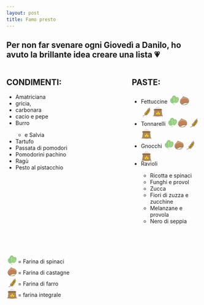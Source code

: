 ```yaml
---
layout: post
title: Famo presto 
---
```




<style>
#wrapper {
  display: flex;
}

#left {
  flex: 0 0 65%;
}

#right {
  flex: 1;
}
.icon {
    width: 26px;
    height: 26px;
    position: relative;
  /* Adjust these values accordingly */
    top: 5px;
    left: 2px;
}
</style>

<h2>Per non far svenare ogni Giovedì a Danilo, ho avuto la brillante idea creare una lista 💗</h2>   

<div id="wrapper">
    <div id="left">
         <h2>CONDIMENTI:</h2>
    <ul>
        <li>Amatriciana</li>
        <li>gricia, </li>
        <li>carbonara</li>
        <li>cacio e pepe</li>
        <li>Burro</li>
        <ul>
            <li>e Salvia</li>
        </ul>
        <li>Tartufo</li>
        <li>Passata di pomodori</li>
        <li>Pomodorini pachino</li>
        <li>Ragù</li>
        <li>Pesto al pistacchio</li>
    </ul>
    </div>
    <div id="right">
        <h2>PASTE:</h2>
        <ul>
        <li>Fettuccine <img class="icon" src="../images/spinach.svg" ><img class="icon" src="../images/castagna.svg" > <img class="icon" src="../images/grano.png" > <img class="icon" src="../images/flour.svg" >  </li>
        <li>Tonnarelli  <img class="icon" src="../images/spinach.svg" ><img class="icon" src="../images/castagna.svg" > <img class="icon" src="../images/grano.png" > <img class="icon" src="../images/flour.svg" ></li>
        <li>Gnocchi  <img class="icon" src="../images/spinach.svg" ><img class="icon" src="../images/castagna.svg" > <img class="icon" src="../images/grano.png" > <img class="icon" src="../images/flour.svg" > </li>
        <li>Ravioli</li>
        <ul>
            <li>Ricotta e spinaci</li>
            <li>Funghi e provol</li>
            <li>Zucca</li>
            <li>Fiori di zuzza e zucchine</li>
            <li>Melanzane e provola</li>
            <li>Nero di seppia</li>
        </ul>
    </ul>
    </div>
</div>

<br/> <br/>

 <img class="icon" src="../images/spinach.svg" > = Farina di spinaci <br/> 
 <img class="icon" src="../images/castagna.svg" > = Farina di castagne <br/> 
  <img class="icon" src="../images/grano.png" > = Farina di farro  <br/> 
   <img class="icon" src="../images/flour.svg" > = farina integrale <br/>


